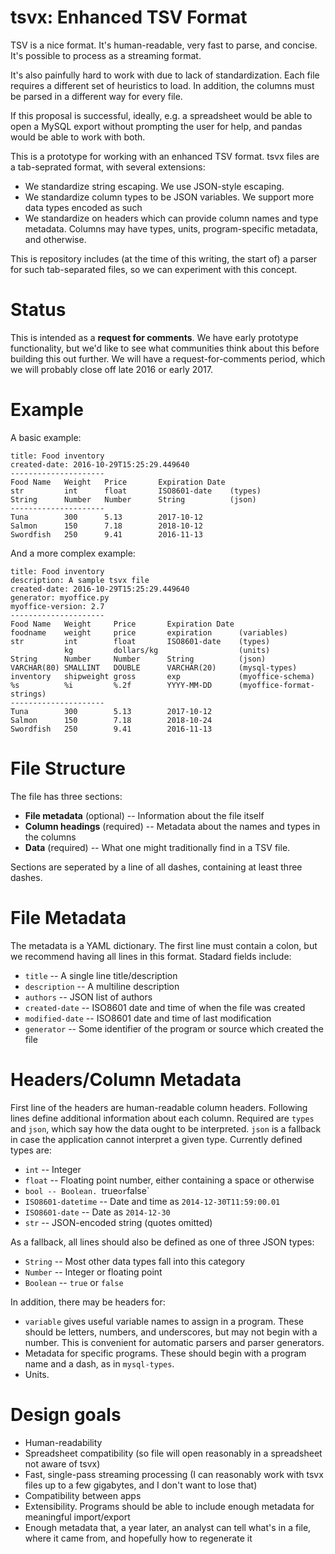 # tsvx: Enhanced TSV Format

TSV is a nice format. It's human-readable, very fast to parse, and
concise. It's possible to process as a streaming format.

It's also painfully hard to work with due to lack of
standardization. Each file requires a different set of heuristics to
load. In addition, the columns must be parsed in a different way for
every file.

If this proposal is successful, ideally, e.g. a spreadsheet would be
able to open a MySQL export without prompting the user for help, and
pandas would be able to work with both.

This is a prototype for working with an enhanced TSV format. tsvx
files are a tab-seprated format, with several extensions:

* We standardize string escaping. We use JSON-style escaping.
* We standardize column types to be JSON variables. We support
  more data types encoded as such
* We standardize on headers which can provide column names and type
  metadata. Columns may have types, units, program-specific metadata,
  and otherwise.

This is repository includes (at the time of this writing, the start
of) a parser for such tab-separated files, so we can experiment with
this concept.

Status
======

This is intended as a **request for comments**. We have early
prototype functionality, but we'd like to see what communities think
about this before building this out further. We will have a
request-for-comments period, which we will probably close off late
2016 or early 2017.

Example
=======

A basic example:

    title: Food inventory
    created-date: 2016-10-29T15:25:29.449640
    ---------------------
    Food Name   Weight   Price       Expiration Date
    str         int      float       ISO8601-date    (types)
    String      Number   Number      String          (json)
    ---------------------
    Tuna        300      5.13        2017-10-12
    Salmon      150      7.18        2018-10-12
    Swordfish   250      9.41        2016-11-13

And a more complex example:

    title: Food inventory
    description: A sample tsvx file
    created-date: 2016-10-29T15:25:29.449640
    generator: myoffice.py
    myoffice-version: 2.7
    ---------------------
    Food Name   Weight     Price       Expiration Date
    foodname    weight     price       expiration      (variables)
    str         int        float       ISO8601-date    (types)
                kg         dollars/kg                  (units)
    String      Number     Number      String          (json)
    VARCHAR(80) SMALLINT   DOUBLE      VARCHAR(20)     (mysql-types)
    inventory   shipweight gross       exp             (myoffice-schema)
    %s          %i         %.2f        YYYY-MM-DD      (myoffice-format-strings)
    ---------------------
    Tuna        300        5.13        2017-10-12
    Salmon      150        7.18        2018-10-24
    Swordfish   250        9.41        2016-11-13

File Structure
==============

The file has three sections:

* **File metadata** (optional) -- Information about the file itself
* **Column headings** (required) -- Metadata about the names and types
  in the columns
* **Data** (required) -- What one might traditionally find in a TSV
  file.

Sections are seperated by a line of all dashes, containing at least
three dashes.

File Metadata
=============

The metadata is a YAML dictionary. The first line must contain a
colon, but we recommend having all lines in this format. Stadard
fields include:

* `title` -- A single line title/description
* `description` -- A multiline description
* `authors` -- JSON list of authors
* `created-date` -- ISO8601 date and time of when the file was created
* `modified-date` -- ISO8601 date and time of last modification
* `generator` -- Some identifier of the program or source which created
  the file

Headers/Column Metadata
=======================

First line of the headers are human-readable column headers. Following
lines define additional information about each column. Required are
`types` and `json`, which say how the data ought to be
interpreted. `json` is a fallback in case the application cannot
interpret a given type. Currently defined types are:

* `int` -- Integer
* `float` -- Floating point number, either containing a space or otherwise
* `bool -- Boolean. `true` or `false`
* `ISO8601-datetime` -- Date and time as `2014-12-30T11:59:00.01`
* `ISO8601-date` -- Date as `2014-12-30`
* `str` -- JSON-encoded string (quotes omitted)

As a fallback, all lines should also be defined as one of three JSON types:

* `String` -- Most other data types fall into this category
* `Number` -- Integer or floating point
* `Boolean` -- `true` or `false`

In addition, there may be headers for:

* `variable` gives useful variable names to assign in a program. These
  should be letters, numbers, and underscores, but may not begin with
  a number. This is convenient for automatic parsers and parser
  generators.
* Metadata for specific programs. These should begin with a program
  name and a dash, as in `mysql-types`.
* Units.

Design goals
============

* Human-readability
* Spreadsheet compatibility (so file will open reasonably in a
  spreadsheet not aware of tsvx)
* Fast, single-pass streaming processing (I can reasonably work with
  tsvx files up to a few gigabytes, and I don't want to lose that)
* Compatibility between apps
* Extensibility. Programs should be able to include enough metadata
  for meaningful import/export
* Enough metadata that, a year later, an analyst can tell what's in
  a file, where it came from, and hopefully how to regenerate it